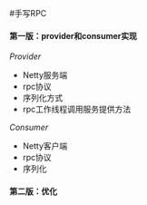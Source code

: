 #手写RPC

#### 第一版：provider和consumer实现
*Provider*
- Netty服务端 
- rpc协议  
- 序列化方式  
- rpc工作线程调用服务提供方法

*Consumer*
- Netty客户端
- rpc协议
- 序列化

#### 第二版：优化  
